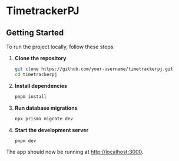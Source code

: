 # TimetrackerPJ

## Getting Started

To run the project locally, follow these steps:

1. **Clone the repository**
   ```bash
   git clone https://github.com/your-username/timetrackerpj.git
   cd timetrackerpj
   ```

2. **Install dependencies**
   ```bash
   pnpm install
   ```

3. **Run database migrations**
   ```bash
   npx prisma migrate dev
   ```

4. **Start the development server**
   ```bash
   pnpm dev
   ```

The app should now be running at [http://localhost:3000](http://localhost:3000).
